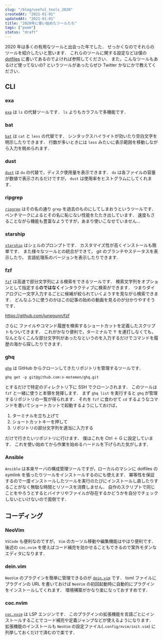 ```yaml
---
slug: "/blog/useful_tools_2020"
createdAt: "2021-01-01"
updatedAt: "2021-01-01"
title: "2020年に使い始めたツールたち"
tags: ["poem"]
status: "draft"
---
```


2020 年は多くの有用なツールと出会った年でした． せっかくなのでそれらのツールを紹介したいと思います．
これらのツールに関する設定などは僕の [dotfiles](https://github.com/ikanago/dotfiles) に書いてあるのでよければ参照してください．
また，こんなツールもあるけど使ってないの? というツールがあったらぜひ Twitter かなにかで教えてください．

## CLI

### exa

[`exa`](https://github.com/ogham/exa) は `ls` の代替ツールです． `ls` よりもカラフルで多機能です．

### bat

[`bat`](https://github.com/sharkdp/bat) は `cat` と `less` の代替です．
シンタックスハイライトが効いたり空白文字を明示したりできます．
行数が多いときには `less` みたいに表示範囲を移動しながら入力を眺められます．

### dust

[`dust`](https://github.com/bootandy/dust) は `du` の代替で，ディスク使用量を表示できます．
`du` は各ファイルの容量が数値で表示されるだけですが， `dust` は使用率をヒストグラムにしてくれます．

### ripgrep

[`ripgrep`](https://github.com/BurntSushi/ripgrep) はその名の通り `grep` を過去のものにしてしまおうというツールです．
ベンチマークによるとその名に恥じない性能をたたき出しています．
速度もさることながら機能も豊富なようですが，あまり使いこなせていません...

### starship

[`starship`](https://github.com/starship/starship) はシェルのプロンプトです．
カスタマイズ性が高くインストールも簡単です．
また様々なツールとの統合ができて， git のブランチやステータスを表示したり， 言語処理系のバージョンを表示したりできます．

### fzf

[`fzf`](https://github.com/junegunn/fzf) は高速で部分文字列による検索をできるツールです．
検索文字列をオプションとして指定する**のではなく**インタラクティブに検索ができます．
つまりダイアログに一文字入力するごとに候補が絞られていくようすを見ながら検索できます．
どんなふうに使うのかはこの記事の始めの動画を見るのが分かりやすそうです．

https://github.com/junegunn/fzf

さらに ファイルやコマンド履歴を検索するショートカットを定義したスクリプトもついてきます．
これがかなり便利で，ターミナルで ↑ を連打しなくても，なんとなくこんな部分文字列があったなというのを入力するだけでコマンドを履歴の海から探したりできます．

### ghq

[`ghq`](https://github.com/x-motemen/ghq) は GitHub からクローンしてきたリポジトリを管理するツールです．

```
ghq get -p git@github.com:x-motemen/ghq.git
```

とするだけで特定のディレクトリ下に SSH でクローンされます．
このツールは `fzf` と一緒に使うと本領を発揮します．
まず `ghq list` を実行すると `ghq` が管理するリポジトリの一覧が得られます．
それを `fzf` に食わせて `cd` するようなコマンドを書いてショートカットで起動するようにしておけば，

1. ターミナルを立ち上げて
2. ショートカットキーを押して
3. リポジトリの部分文字列を適当に入力する

だけで行きたいリポジトリに行けます． 僕はこれを Ctrl ＋ G に設定しています．
これを使い始めてから作業を始めるハードルを下げられた気がします．

### Ansible

`Ansible` は本来サーバの構成管理ツールですが，ローカルのマシンに dotfiles の symlink を張ったりツールをインストールするのにも使えます．
冪等性を保証するので一度インストールしたツールを実行のたびにインストールし直したりすることがなく無駄な時間とリソースを消費しません．
自作のスクリプトで同じことをやろうとするとバイナリやファイルが存在するかどうかを自分でチェックしないといけないので面倒です．

## コーディング

### NeoVim

`VSCode` も便利なのですが， `Vim` のカーソル移動や編集機能はやはり便利です．
後述の `coc.nvim` を使えばコード補完を効かせることもできるので案外モダンなエディタになります．

### dein.vim

`NeoVim` のプラグインを簡単に管理できるのが [`dein.vim`](https://github.com/Shougo/dein.vim) です．
toml ファイルにプラグインの URL を書いておけば `NeoVim` の初回起動時に自動的にプラグインをインストールしてくれます．
環境構築がかなり楽になっておすすめです．

### coc.nvim

[`coc.nvim`](https://github.com/neoclide/coc.nvim) は LSP エンジンです．
このプラグインの拡張機能を言語ごとにインストールすることでコード補完や定義ジャンプなどが使えるようになります．
拡張機能のインストールも `NeoVim` の設定ファイル(`.config/nvim/init.vim`) に列挙しておくだけで済むので楽です．
